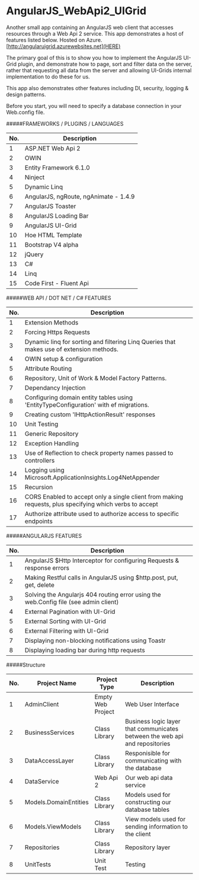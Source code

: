 # AngularJS_WebApi2_UIGrid
Another small app containing an AngularJS web client that accesses resources through a Web Api 2 service. 
This app demonstrates a host of features listed below. Hosted on Azure. [http://angularuigrid.azurewebsites.net](HERE)

The primary goal of this is to show you how to implement the AngularJS UI-Grid plugin, and demonstrate how to page, sort and filter data on the server, rather that requesting all data from the server and allowing UI-Grids internal implementation to do these for us.

This app also demonstrates other features including DI, security, logging & design patterns.

Before you start, you will need to specify a database connection in your Web.config file.


#####FRAMEWORKS / PLUGINS / LANGUAGES

| No.        | Description  |
| -----------|-------------|
| 1 | ASP.NET Web Api 2 |
| 2 | OWIN |
| 3 | Entity Framework 6.1.0 |
| 4 | Ninject |
| 5 | Dynamic Linq |
| 6 | AngularJS, ngRoute, ngAnimate - 1.4.9 |
| 7 | AngularJS Toaster |
| 8 | AngularJS Loading Bar |
| 9 | AngularJS UI-Grid |
| 10 | Hoe HTML Template |
| 11 | Bootstrap V4 alpha |
| 12 | jQuery |
| 13 | C# |
| 14 | Linq |
| 15 | Code First - Fluent Api |

#####WEB API / DOT NET / C# FEATURES

| No.        | Description  |
| -----------|-------------|
|1| Extension Methods |
|2| Forcing Https Requests |
|3| Dynamic linq for sorting and filtering Linq Queries that makes use of extension methods. |
|4| OWIN setup & configuration |
|5| Attribute Routing |
|6| Repository, Unit of Work & Model Factory Patterns. |
|7| Dependancy Injection |
|8| Configuring domain entity tables using 'EntityTypeConfiguration' with ef migrations. |
|9| Creating custom 'IHttpActionResult' responses |
|10| Unit Testing |
|11| Generic Repository |
|12| Exception Handling |
|13| Use of Reflection to check property names passed to controllers |
|14| Logging using Microsoft.ApplicationInsights.Log4NetAppender |
|15| Recursion |
|16| CORS Enabled to accept only a single client from making requests, plus specifying which verbs to accept |
|17| Authorize attribute used to authorize access to specific endpoints |


#####ANGULARJS FEATURES

| No.        | Description  |
| -----------|-------------|
|1| AngularJS $Http Interceptor for configuring Requests & response errors |
|2| Making Restful calls in AngularJS using $http.post, put, get, delete |
|3| Solving the Angularjs 404 routing error using the web.Config file (see admin client) |
|4| External Pagination with UI-Grid |
|5| External Sorting with UI-Grid |
|6| External Filtering with UI-Grid |
|7| Displaying non-blocking notifications using Toastr |
|8| Displaying loading bar during http requests |


#####Structure

| No.        | Project Name        | Project Type  | Description  |
| -----------| ---------------- |-------------| -------------|
|1 | AdminClient     | Empty Web Project | Web User Interface |
|2| BusinessServices      |  Class Library      | Business logic layer that communicates between the web api and repositories |
|3| DataAccessLayer | Class Library      | Responisible for communicating with the database |
|4| DataService | Web Api 2 | Our web api data service |
|5| Models.DomainEntities | Class Library | Models used for constructing our database tables |
|6| Models.ViewModels | Class Library | View models used for sending information to the client |
|7| Repositories | Class Library | Repository layer |
|8| UnitTests | Unit Test | Testing |


